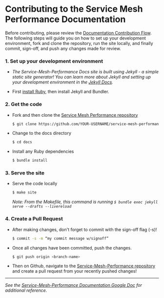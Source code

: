 # Contributing to the Service Mesh Performance Documentation

Before contributing, please review the [Documentation Contribution Flow](https://github.com/layer5io/service-mesh-performance-specification/blob/master/CONTRIBUTING.md#documentation-contribution-flow). The following steps will guide you on how to set up your development environment, fork and clone the repository, run the site locally, and finally commit, sign-off, and push any changes made for review. 

### 1. Set up your development environment

* *The Service-Mesh-Performance Docs site is built using Jekyll - a simple static site generator! You can learn more about Jekyll and setting up your development environment in the [Jekyll Docs](https://jekyllrb.com/docs/).*

* First [install Ruby](https://jekyllrb.com/docs/installation/), then install Jekyll and Bundler.

### 2. Get the code

* Fork and then clone the [Service Mesh Performance repository](https://github.com/layer5io/service-mesh-performance-specification)
  ```bash
  $ git clone https://github.com/YOUR-USERNAME/service-mesh-performance-specification
  ```
* Change to the docs directory
  ```bash
  $ cd docs
  ```
* Install any Ruby dependencies
  ```bash
  $ bundle install
  ```

### 3. Serve the site

* Serve the code locally
  ```bash
  $ make site
  ```
  *Note: From the Makefile, this command is running `$ bundle exec jekyll serve --drafts --livereload`*

### 4. Create a Pull Request

* After making changes, don't forget to commit with the sign-off flag (-s)!
  ```bash
  $ commit -s -m “my commit message w/signoff”
  ```
* Once all changes have been committed, push the changes.
  ```bash
  $ git push origin <branch-name>
  ```
* Then on Github, navigate to the [Service-Mesh-Performance repository](https://github.com/layer5io/service-mesh-performance-specification) and create a pull request from your recently pushed changes!

---
*See the [Service-Mesh-Performance Documentation Google Doc](https://docs.google.com/document/d/17guuaxb0xsfutBCzyj2CT6OZiFnMu9w4PzoILXhRXSo/edit) for additional reference.*
